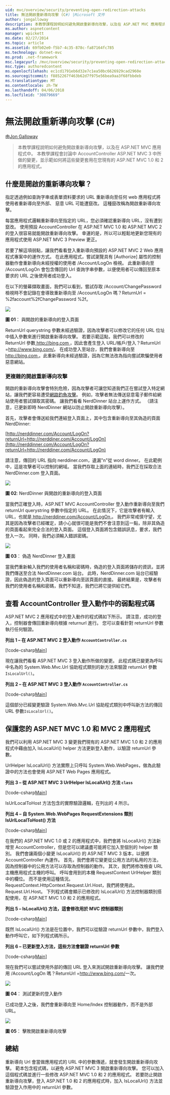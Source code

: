 ```yaml
---
uid: mvc/overview/security/preventing-open-redirection-attacks
title: 無法開啟重新導向攻擊 (C#) |Microsoft 文件
author: jongalloway
description: 本教學課程說明如何避免開啟重新導向攻擊，以及在 ASP.NET MVC 應用程式中。 本教學課程將告訴您所做的變更...
ms.author: aspnetcontent
manager: wpickett
ms.date: 02/27/2014
ms.topic: article
ms.assetid: 69fb02e0-f5b7-4c35-878c-fa87164fc785
ms.technology: dotnet-mvc
ms.prod: .net-framework
msc.legacyurl: /mvc/overview/security/preventing-open-redirection-attacks
msc.type: authoredcontent
ms.openlocfilehash: ec1cd1791eb6d32e7c1ea50bc6626929cad2960e
ms.sourcegitcommit: f8852267f463b62d7f975e56bea9aa3f68fbbdeb
ms.translationtype: MT
ms.contentlocale: zh-TW
ms.lasthandoff: 04/06/2018
ms.locfileid: "30879669"
---
```

<a name="preventing-open-redirection-attacks-c"></a>無法開啟重新導向攻擊 (C#)
====================
由[Jon Galloway](https://github.com/jongalloway)

> 本教學課程說明如何避免開啟重新導向攻擊，以及在 ASP.NET MVC 應用程式中。 本教學課程會討論中 AccountController ASP.NET MVC 3 中所做的變更，並示範如何將這些變更套用在您現有的 ASP.NET MVC 1.0 和 2 的應用程式。


## <a name="what-is-an-open-redirection-attack"></a>什麼是開啟的重新導向攻擊？

指定透過例如查詢字串或表單資料要求的 URL 重新導向至任何 web 應用程式將使用者重新導向至外部、 惡意 URL 可能遭竄改。 這種竄改稱為開啟重新導向攻擊。

每當應用程式邏輯重新導向至指定的 URL，您必須確認重新導向 URL，沒有遭到竄改。 使用預設 AccountController 在 ASP.NET MVC 1.0 和 ASP.NET MVC 2 的登入很容易就能開啟重新導向攻擊。 幸運的是，所以可以輕鬆地更新您現有的應用程式使用 ASP.NET MVC 3 Preview 更正。

若要了解這項弱點，讓我們看看登入重新導向預設的 ASP.NET MVC 2 Web 應用程式專案中的運作方式。 在此應用程式，嘗試瀏覽具有 [Authorize] 屬性的控制器動作會重新導向未經授權的使用者 /Account/LogOn 檢視。 此重新導向至 /Account/LogOn 會包含傳回的 Url 查詢字串參數，以便使用者可以傳回至原本要求的 URL 之後使用者成功登入。

在以下的螢幕擷取畫面，我們可以看到，嘗試存取 /Account/ChangePassword 檢視時不會記錄在會導致重新導向至 /Account/LogOn 嗎？ReturnUrl = %2faccount%2fChangePassword %2f。

[![](preventing-open-redirection-attacks/_static/image2.png)](preventing-open-redirection-attacks/_static/image1.png)

**圖 01**： 與開啟的重新導向的登入頁面

ReturnUrl querystring 參數未經過驗證，因為攻擊者可以修改它的任何 URL 位址中插入參數來進行開啟重新導向攻擊。 若要示範這點，我們可以修改的 ReturnUrl 參數[ http://bing.com ](http://bing.com)，因此會產生登入 URL/帳戶/登入？ReturnUrl =<http://www.bing.com/>。 在成功登入至站台，我們會重新導向至[ http://bing.com ](http://bing.com)。此重新導向未經過驗證，因為它無法改為指向嘗試欺騙使用者惡意網站。

### <a name="a-more-complex-open-redirection-attack"></a>更複雜的開啟重新導向攻擊

開啟的重新導向攻擊會特別危險，因為攻擊者可讓您知道我們正在嘗試登入特定網站，讓我們更容易遭受[網路釣魚攻擊](https://www.microsoft.com/protect/fraud/phishing/symptoms.aspx)。 例如，攻擊者無法傳送惡意電子郵件給網站使用者嘗試擷取其密碼。 讓我們看看 NerdDinner 站台上運作方式。 （請注意，已更新即時 NerdDinner 網站以防止開啟重新導向攻擊）。

首先，攻擊者會傳送給我們連結登入頁面上，其中包含重新導向至其偽造的頁面 NerdDinner:

[http://nerddinner.com/Account/LogOn?returnUrl=http://nerddiner.com/Account/LogOn](http://nerddinner.com/Account/LogOn?returnUrl=http://nerddiner.com/Account/LogOn)

請注意，傳回的 URL 指向 nerddiner.com，遺漏"n"從 word dinner。 在此範例中，這是攻擊者可以控制的網域。 當我們存取上面的連結時，我們正在採取合法 NerdDinner.com 登入頁面。

[![](preventing-open-redirection-attacks/_static/image4.png)](preventing-open-redirection-attacks/_static/image3.png)

**圖 02**: NerdDinner 與開啟的重新導向的登入頁面

當我們正確登入時，ASP.NET MVC AccountController 登入動作重新導向至我們 returnUrl querystring 參數中指定的 URL。 在此情況下，它是攻擊者有輸入 URL，也就是[ http://nerddiner.com/Account/LogOn ](http://nerddiner.com/Account/LogOn)。 我們非常戒慎守望，尤其是因為攻擊者已經確定，請小心就很可能是我們不會注意到這一點，除非其偽造的頁面看起來完全合法的登入頁面。 這個登入頁面將包含錯誤訊息，要求，我們登入一次。 同時，我們必須輸入錯誤密碼。

[![](preventing-open-redirection-attacks/_static/image6.png)](preventing-open-redirection-attacks/_static/image5.png)

**圖 03**： 偽造 NerdDinner 登入畫面

當我們重新輸入我們的使用者名稱和密碼時，偽造的登入頁面將儲存的資訊，並將我們傳送至合法 NerdDinner.com 站台。 此時，NerdDinner.com 站台已經驗證，因此偽造的登入頁面可以重新導向至該頁面的直接。 最終結果是，攻擊者有我們的使用者名稱和密碼，我們不知道，我們已將它提供給它們。

## <a name="looking-at-the-vulnerable-code-in-the-accountcontroller-logon-action"></a>查看 AccountController 登入動作中的弱點程式碼

ASP.NET MVC 2 應用程式中的登入動作的程式碼如下所示。 請注意，成功的登入，控制器會傳回重新導向根據 returnurl 進行。 您可以查看針對 returnUrl 參數執行任何驗證。

**列出 1 – 在 ASP.NET MVC 2 登入動作 `AccountController.cs`**

[!code-csharp[Main](preventing-open-redirection-attacks/samples/sample1.cs)]

現在讓我們看看 ASP.NET MVC 3 登入動作所做的變更。 此程式碼已變更為呼叫中名為的 System.Web.Mvc.Url 協助程式類別的新方法來驗證 returnUrl 參數`IsLocalUrl()`。

**列出 2 – 在 ASP.NET MVC 3 登入動作 `AccountController.cs`**

[!code-csharp[Main](preventing-open-redirection-attacks/samples/sample2.cs)]

這個部分已經變更驗證 System.Web.Mvc.Url 協助程式類別中呼叫新方法的傳回 URL 參數`IsLocalUrl()`。

## <a name="protecting-your-aspnet-mvc-10-and-mvc-2-applications"></a>保護您的 ASP.NET MVC 1.0 和 MVC 2 應用程式

我們可以利用 ASP.NET MVC 3 變更我們現有的 ASP.NET MVC 1.0 和 2 的應用程式中藉由加入 IsLocalUrl() helper 方法更新登入動作，以驗證 returnUrl 參數。

UrlHelper IsLocalUrl() 方法實際上只呼叫 System.Web.WebPages，做為此驗證中的方法也會使用 ASP.NET Web Pages 應用程式。

**列出 3 – 從 ASP.NET MVC 3 UrlHelper IsLocalUrl() 方法 `class`**

[!code-csharp[Main](preventing-open-redirection-attacks/samples/sample3.cs)]

IsUrlLocalToHost 方法包含的實際驗證邏輯，在列出的 4 所示。

**列出 4 – 自 System.Web.WebPages RequestExtensions 類別 IsUrlLocalToHost() 方法**

[!code-csharp[Main](preventing-open-redirection-attacks/samples/sample4.cs)]

在我們的 ASP.NET MVC 1.0 或 2 的應用程式中，我們會將 IsLocalUrl() 方法新增至 AccountController，但是您可以建議盡可能將它加入至個別的 helper 類別。 我們會讓兩個小變更 IsLocalUrl() 的 ASP.NET MVC 3 版本，以便將 AccountController 內運作。 首先，我們會將它變更從公用方法的私用的方法，因為控制器中的公用方法可以存取為控制器的動作。 其次，我們將修改檢查 URL 主機應用程式主機的呼叫。 呼叫會用到的本機 RequestContext UrlHelper 類別中的欄位。 而不是使用這種情況。RequestContext.HttpContext.Request.Url.Host，我們將使用此。Request.Url.Host。 下列程式碼會顯示已修改的 IsLocalUrl() 方法控制器類別搭配使用，在 ASP.NET MVC 1.0 和 2 的應用程式。

**列出 5 – IsLocalUrl() 方法，這會修改用於 MVC 控制器類別**

[!code-csharp[Main](preventing-open-redirection-attacks/samples/sample5.cs)]

既然 IsLocalUrl() 方法是在位置中，我們可以從驗證 returnUrl 參數中，我們登入動作呼叫它，如下列程式碼所示。

**列出 6 – 已更新登入方法，這些方法會驗證 returnUrl 參數**

[!code-csharp[Main](preventing-open-redirection-attacks/samples/sample6.cs)]

現在我們可以嘗試使用外部的傳回 URL 登入來測試開啟重新導向攻擊。 讓我們使用 /Account/LogOn 嗎？ReturnUrl =<http://www.bing.com/>一次。

[![](preventing-open-redirection-attacks/_static/image8.png)](preventing-open-redirection-attacks/_static/image7.png)

**圖 04**： 測試更新的登入動作

已成功登入之後，我們會重新導向至 Home/Index 控制器動作，而不是外部 URL。

[![](preventing-open-redirection-attacks/_static/image10.png)](preventing-open-redirection-attacks/_static/image9.png)

**圖 05**： 擊敗開啟重新導向攻擊

## <a name="summary"></a>總結

重新導向 Url 會當做應用程式的 URL 中的參數傳遞，就會發生開啟重新導向攻擊。 範本包含程式碼，以避免 ASP.NET MVC 3 開啟重新導向攻擊。 您可以加入這個程式碼並進行一些修改 ASP.NET MVC 1.0 和 2 的應用程式。 若要防止開啟重新導向攻擊，登入 ASP.NET 1.0 和 2 的應用程式時，加入 IsLocalUrl() 方法並驗證登入作用中的 returnUrl 參數。
